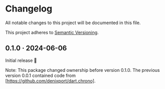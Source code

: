 # Changelog

All notable changes to this project will be documented in this file.

This project adheres to [Semantic Versioning](https://semver.org/spec/v2.0.0.html).

<!-- Template:
## NEW · 2024-xx-xx
### ⚠️ BREAKING CHANGES
### 🎉 New Features
### ⚡ Changes
### 🐛 Bug Fixes
### 📜 Documentation updates
### 🏗️ Refactoring
### 📦 Build & CI
-->

## 0.1.0 · 2024-06-06

Initial release 🎉

Note:
This package changed ownership before version 0.1.0.
The previous version 0.0.1 contained code from [https://github.com/denixport/dart.chrono].
